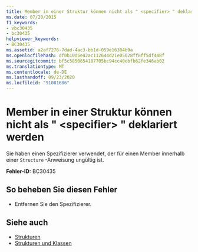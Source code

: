 ```yaml
---
title: Member in einer Struktur können nicht als " <specifier> " deklariert werden
ms.date: 07/20/2015
f1_keywords:
- vbc30435
- bc30435
helpviewer_keywords:
- BC30435
ms.assetid: a2af7276-7dad-4ac3-bb1d-059e16384b9a
ms.openlocfilehash: df0b10d5e42ac112644d21e05028ff8ff5df448f
ms.sourcegitcommit: bf5c5850654187705bc94cc40ebfb62fe346ab02
ms.translationtype: MT
ms.contentlocale: de-DE
ms.lasthandoff: 09/23/2020
ms.locfileid: "91081686"
---
```

# <a name="members-in-a-structure-cannot-be-declared-specifier"></a>Member in einer Struktur können nicht als " \<specifier> " deklariert werden

Sie haben einen Spezifizierer verwendet, der für einen Member innerhalb einer `Structure` -Anweisung ungültig ist.  
  
 **Fehler-ID:** BC30435  
  
## <a name="to-correct-this-error"></a>So beheben Sie diesen Fehler  
  
- Entfernen Sie den Spezifizierer.  
  
## <a name="see-also"></a>Siehe auch

- [Strukturen](../programming-guide/language-features/data-types/structures.md)
- [Strukturen und Klassen](../programming-guide/language-features/data-types/structures-and-classes.md)

